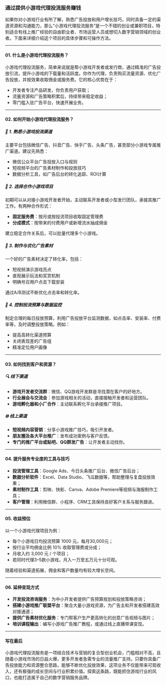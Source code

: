 ### 通过提供小游戏代理投流服务赚钱

如果你对小游戏行业有所了解，熟悉广告投放和用户增长技巧，同时具备一定的渠道资源和沟通能力，那么“小游戏代理投流服务”是一个不错的创业或兼职项目，特别适合有线上推广经验的自由职业者、市场运营人员或想切入数字营销领域的创业者。下面来详细介绍这个项目的具体步骤和可操作方法。

***

#### 01. 什么是小游戏代理投流服务？

小游戏代理投流服务，简单来说就是帮小游戏开发者或发行商，通过精准的广告投放引流，提升小游戏的下载量和活跃度。你作为代理，负责购买流量资源、优化广告投放，并按效果收取佣金或服务费。它的核心优势在于：

- 开发者专注产品研发，你负责用户获取；
- 流量资源和广告策略积累后，持续带来稳定收益；
- 零门槛入驻广告平台，快速开展业务。

***

#### 02. 如何开始小游戏代理投流服务？

##### 🚀 1. 熟悉小游戏投流渠道
主要平台包括微信广告、抖音广告、快手广告、头条广告，甚至部分小游戏专属推广渠道。建议先熟悉：

- 微信公众平台广告投放入口与规则
- 短视频平台的广告素材制作和投放技巧
- 数据分析工具，如广告后台的转化追踪、ROI计算

##### 🚀 2. 选择合作小游戏项目
初期可以从对接小游戏开发者开始，主动联系开发者或小型发行团队，承接其推广工作。有两种合作形式：

- **固定服务费**：按月或按投流项目收取固定管理费
- **分成模式**：按带来的付费用户或新增流水抽成佣金

建立稳定合作关系后，可以批量代理多个小游戏。

##### 🚀 3. 制作与优化广告素材
一个好的广告素材决定了转化率，包括：

- 短视频演示游戏亮点
- 直观展示玩法和奖赏机制
- 明确号召用户点击下载安装

通过A/B测试不断优化点击率和转化率。

##### 🚀 4. 控制投流预算与数据监控
制定合理的每日投放预算，利用广告投放平台监测数据，如点击率、安装率、付费率等，及时调整投放策略。例如：

- 提高高转化渠道预算
- 关闭表现差的广告组
- 精准定位用户画像

***

#### 03. 如何找到客户和资源？

##### 🔍 线下渠道
- **游戏开发者交流群**：微信、QQ游戏开发群是寻找潜在客户的好地方。
- **行业展会与交流会**：参加游戏相关的活动，直接接触开发者和运营团队。
- **游戏孵化器和小厂合作**：主动联系孵化平台承接推广项目。

##### 🌐 线上渠道
- **短视频内容营销**：分享小游戏推广技巧，吸引开发者。
- **朋友圈及各大平台推广**：发布成功案例与客户反馈。
- **专门的推广平台或贴吧、QQ群发广告**：让开发者主动找你。

***

#### 04. 提升服务专业度的工具与技巧

- **投流管理工具**：Google Ads、今日头条推广后台、微信广告后台；
- **数据分析软件**：Excel、Data Studio、飞瓜数据等，帮助整理与复盘投放效果；
- **素材制作工具**：剪映、快影、Canva、Adobe Premiere等视频与海报制作工具；
- **客户管理**：利用微信群、小程序、CRM工具保持良好客户关系与服务跟进。

***

#### 05. 收益预估

以一个小游戏代理项目为例：

- 每个小游戏日均投流预算 1000 元，每月30,000元；
- 按行业平均佣金比例 10% 收取管理费或分成；
- 月收入约 3,000 元 / 个项目；
- 若同时代理3–5款小游戏，月入一万至五万元十分可观。

随着经验和渠道拓展，佣金和客户数量均有较大增长空间。

***

#### 06. 延伸变现方式

- **开发投流咨询服务**：为中小开发者提供广告预算规划和投放策略咨询；
- **搭建小游戏推广联盟平台**：聚合大量小游戏资源，为广告主和开发者搭建高效对接通道；
- **提供广告素材优化服务**：专门帮客户生产更高转化的创意广告视频与图片；
- **培训课程输出**：编写小游戏广告推广教程，或通过线上直播带课变现。

***

#### 写在最后

小游戏代理投流服务是一项结合技术与营销的复合型创业机会，门槛相对不高，且随着小游戏市场的日益火爆，更多开发者急需专业的流量推广支持。只要你具备广告投放能力和资源整合思路，能够不断优化投放效果，这项业务不仅能带来可观收入，还有极强的成长空间与行业积累价值。探索这条路，既能抓住游戏行业的风口，也能打造属于自己的数字营销服务品牌。